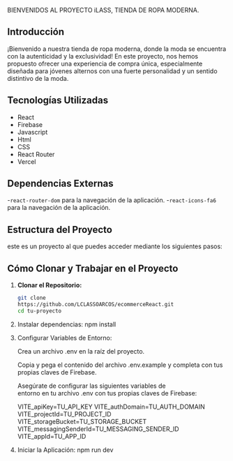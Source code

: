 BIENVENIDOS AL PROYECTO iLASS, TIENDA DE ROPA MODERNA.

## Introducción

¡Bienvenido a nuestra tienda de ropa moderna, donde la moda se encuentra con la autenticidad y la exclusividad! En este proyecto, nos hemos propuesto ofrecer una experiencia de compra única, especialmente diseñada para jóvenes alternos con una fuerte personalidad y un sentido distintivo de la moda.

## Tecnologías Utilizadas

- React
- Firebase
- Javascript
- Html
- CSS
- React Router
- Vercel


## Dependencias Externas



-`react-router-dom` para la navegación de la aplicación.
-`react-icons-fa6` para la navegación de la aplicación.

## Estructura del Proyecto



este es un proyecto al que puedes acceder mediante los siguientes pasos:

## Cómo Clonar y Trabajar en el Proyecto

1. **Clonar el Repositorio:**
   ```bash
   git clone 
   https://github.com/LCLASSOARCOS/ecommerceReact.git
   cd tu-proyecto

2. Instalar dependencias: npm install
3. Configurar Variables de Entorno:

   Crea un archivo .env en la raíz del proyecto.

   Copia y pega el contenido del archivo .env.example y 
   completa con tus propias claves de Firebase.

   Asegúrate de configurar las siguientes variables de      
   entorno en tu archivo .env con tus propias claves de 
   Firebase:

   VITE_apiKey=TU_API_KEY
   VITE_authDomain=TU_AUTH_DOMAIN
   VITE_projectId=TU_PROJECT_ID
   VITE_storageBucket=TU_STORAGE_BUCKET
   VITE_messagingSenderId=TU_MESSAGING_SENDER_ID
   VITE_appId=TU_APP_ID

4. Iniciar la Aplicación:
   npm run dev


